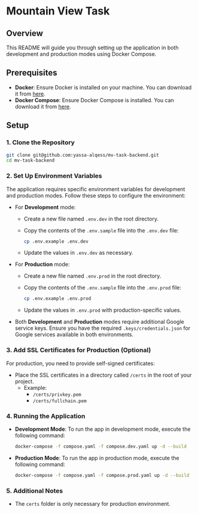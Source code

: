 # Mountain View Task

## Overview

This README will guide you through setting up the application in both development and production modes using Docker Compose.

## Prerequisites

- **Docker**: Ensure Docker is installed on your machine. You can download it from [here](https://www.docker.com/get-started).
- **Docker Compose**: Ensure Docker Compose is installed. You can download it from [here](https://docs.docker.com/compose/install/).

## Setup

### 1. Clone the Repository

```bash
git clone git@github.com:yassa-alqess/mv-task-backend.git
cd mv-task-backend
```

### 2. Set Up Environment Variables

The application requires specific environment variables for development and production modes. Follow these steps to configure the environment:

- For **Development** mode:
  - Create a new file named `.env.dev` in the root directory.
  - Copy the contents of the `.env.sample` file into the `.env.dev` file:

    ```bash
    cp .env.example .env.dev
    ```

  - Update the values in `.env.dev` as necessary.

- For **Production** mode:
  - Create a new file named `.env.prod` in the root directory.
  - Copy the contents of the `.env.sample` file into the `.env.prod` file:

    ```bash
    cp .env.example .env.prod
    ```

  - Update the values in `.env.prod` with production-specific values.

- Both **Development** and **Production** modes require additional Google service keys. Ensure you have the required `.keys/credentials.json` for Google services available in both environments.

### 3. Add SSL Certificates for Production (Optional)

For production, you need to provide self-signed certificates:

- Place the SSL certificates in a directory called `/certs` in the root of your project.
  - Example:
    - `/certs/privkey.pem`
    - `/certs/fullchain.pem`

### 4. Running the Application

- **Development Mode**:
  To run the app in development mode, execute the following command:

  ```bash
  docker-compose -f compose.yaml -f compose.dev.yaml up -d --build
  ```

- **Production Mode**:
  To run the app in production mode, execute the following command:

  ```bash
  docker-compose -f compose.yaml -f compose.prod.yaml up -d --build
  ```

### 5. Additional Notes

- The `certs` folder is only necessary for production environment.
